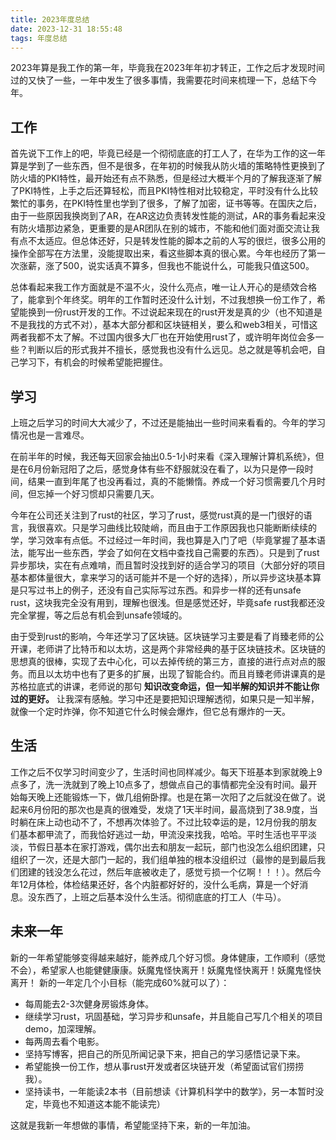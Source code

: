 ```yaml
---
title: 2023年度总结
date: 2023-12-31 18:55:48
tags: 年度总结
---
```

2023年算是我工作的第一年，毕竟我在2023年年初才转正，工作之后才发现时间过的又快了一些，一年中发生了很多事情，我需要花时间来梳理一下，总结下今年。

## 工作
首先说下工作上的吧，毕竟已经是一个彻彻底底的打工人了，在华为工作的这一年算是学到了一些东西，但不是很多，在年初的时候我从防火墙的策略特性更换到了防火墙的PKI特性，最开始还有点不熟悉，但是经过大概半个月的了解我逐渐了解了PKI特性，上手之后还算轻松，而且PKI特性相对比较稳定，平时没有什么比较繁忙的事务，在PKI特性里也学到了很多，了解了加密，证书等等。在国庆之后，由于一些原因我换岗到了AR，在AR这边负责转发性能的测试，AR的事务看起来没有防火墙那边紧急，更重要的是AR团队在别的城市，不能和他们面对面交流让我有点不太适应。但总体还好，只是转发性能的脚本之前的人写的很烂，很多公用的操作全部写在方法里，没能提取出来，看这些脚本真的很心累。今年也经历了第一次涨薪，涨了500，说实话真不算多，但我也不能说什么，可能我只值这500。  

总体看起来我工作方面就是不温不火，没什么亮点，唯一让人开心的是绩效合格了，能拿到个年终奖。明年的工作暂时还没什么计划，不过我想换一份工作了，希望能换到一份rust开发的工作。不过说起来现在的rust开发是真的少（也不知道是不是我找的方式不对），基本大部分都和区块链相关，要么和web3相关，可惜这两者我都不太了解。不过国内很多大厂也在开始使用rust了，或许明年岗位会多一些？判断以后的形式我并不擅长，感觉我也没有什么远见。总之就是等机会吧，自己学习下，有机会的时候希望能把握住。  

## 学习
上班之后学习的时间大大减少了，不过还是能抽出一些时间来看看的。今年的学习情况也是一言难尽。  

在前半年的时候，我还每天回家会抽出0.5-1小时来看《深入理解计算机系统》，但是在6月份新冠阳了之后，感觉身体有些不舒服就没在看了，以为只是停一段时间，结果一直到年尾了也没再看过，真的不能懒惰。养成一个好习惯需要几个月时间，但忘掉一个好习惯却只需要几天。

今年在公司还关注到了rust的社区，学习了rust，感觉rust真的是一门很好的语言，我很喜欢。只是学习曲线比较陡峭，而且由于工作原因我也只能断断续续的学，学习效率有点低。不过经过一年时间，我也算是入门了吧（毕竟掌握了基本语法，能写出一些东西，学会了如何在文档中查找自己需要的东西）。只是到了rust异步那块，实在有点难啃，而且暂时没找到好的适合学习的项目（大部分好的项目基本都体量很大，拿来学习的话可能并不是一个好的选择），所以异步这块基本算是只写过书上的例子，还没有自己实际写过东西。和异步一样的还有unsafe rust，这块我完全没有用到，理解也很浅。但是感觉还好，毕竟safe rust我都还没完全掌握，等之后总有机会到unsafe领域的。  

由于受到rust的影响，今年还学习了区块链。区块链学习主要是看了肖臻老师的公开课，老师讲了比特币和以太坊，这是两个非常经典的基于区块链技术。区块链的思想真的很棒，实现了去中心化，可以去掉传统的第三方，直接的进行点对点的服务。而且以太坊中也有了更多的扩展，出现了智能合约。而且肖臻老师讲课真的是苏格拉底式的讲课，老师说的那句 **知识改变命运，但一知半解的知识并不能让你过的更好。** 让我深有感触。学习中还是要把知识理解透彻，如果只是一知半解，就像一个定时炸弹，你不知道它什么时候会爆炸，但它总有爆炸的一天。

## 生活
工作之后不仅学习时间变少了，生活时间也同样减少。每天下班基本到家就晚上9点多了，洗一洗就到了晚上10点多了，想做点自己的事情都完全没有时间。最开始每天晚上还能锻炼一下，做几组俯卧撑。也是在第一次阳了之后就没在做了。说起来6月份阳的那次也是真的很难受，发烧了1天半时间，最高烧到了38.9度，当时躺在床上动也动不了，不想再次体验了。不过比较幸运的是，12月份我的朋友们基本都甲流了，而我恰好逃过一劫，甲流没来找我，哈哈。平时生活也平平淡淡，节假日基本在家打游戏，偶尔出去和朋友一起玩，部门也没怎么组织团建，只组织了一次，还是大部门一起的，我们组单独的根本没组织过（最惨的是到最后我们团建的钱没怎么花过，然后年底被收走了，感觉亏损一个亿啊！！！）。然后今年12月体检，体检结果还好，各个内脏都好好的，没什么毛病，算是一个好消息。没东西了，上班之后基本没什么生活。彻彻底底的打工人（牛马）。

## 未来一年
新的一年希望能够变得越来越好，能养成几个好习惯。身体健康，工作顺利（感觉不会），希望家人也能健健康康。妖魔鬼怪快离开！妖魔鬼怪快离开！妖魔鬼怪快离开！
新的一年定几个小目标（能完成60%就可以了）：

- 每周能去2-3次健身房锻炼身体。
- 继续学习rust，巩固基础，学习异步和unsafe，并且能自己写几个相关的项目demo，加深理解。
- 每两周去看个电影。
- 坚持写博客，把自己的所见所闻记录下来，把自己的学习感悟记录下来。
- 希望能换一份工作，想从事rust开发或者区块链开发（希望面试官们捞捞我）。
- 坚持读书，一年能读2本书（目前想读《计算机科学中的数学》，另一本暂时没定，毕竟也不知道这本能不能读完）

这就是我新一年想做的事情，希望能坚持下来，新的一年加油。
